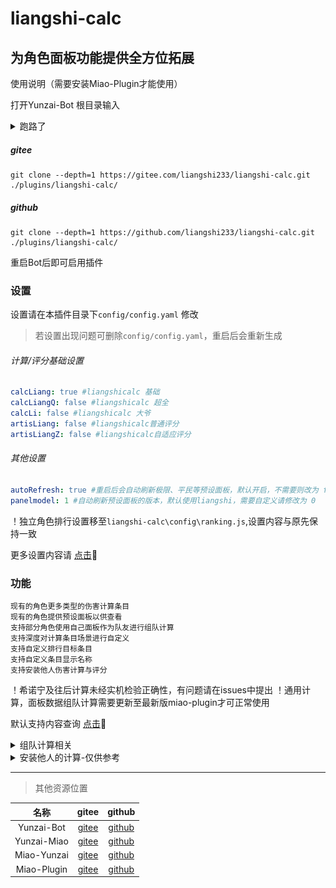 # liangshi-calc

## 为角色面板功能提供全方位拓展
使用说明（需要安装Miao-Plugin才能使用）

打开Yunzai-Bot 根目录输入

<details><summary>跑路了</summary>

跑路了，有空就更新，没空就没空

![](./resources/LLQ.jpg)

</details>

##### gitee
~~~~~~~~~~
git clone --depth=1 https://gitee.com/liangshi233/liangshi-calc.git ./plugins/liangshi-calc/
~~~~~~~~~~
##### github
~~~~~~~~~~
git clone --depth=1 https://github.com/liangshi233/liangshi-calc.git ./plugins/liangshi-calc/
~~~~~~~~~~
重启Bot后即可启用插件

### 设置
设置请在本插件目录下`config/config.yaml` 修改
>若设置出现问题可删除`config/config.yaml`，重启后会重新生成

###### 计算/评分基础设置
~~~~~~~~~~YAML
calcLiang: true #liangshicalc 基础
calcLiangQ: false #liangshicalc 超全
calcLi: false #liangshicalc 大爷
artisLiang: false #liangshicalc普通评分
artisLiangZ: false #liangshicalc自适应评分
~~~~~~~~~~
###### 其他设置
~~~~~~~~~~YAML
autoRefresh: true #重启后会自动刷新极限、平民等预设面板，默认开启，不需要则改为 false
panelmodel: 1 #自动刷新预设面板的版本，默认使用liangshi，需要自定义请修改为 0
~~~~~~~~~~

！独立角色排行设置移至`liangshi-calc\config\ranking.js`,设置内容与原先保持一致

更多设置内容请 [点击](config/system/config.md)🤔

### 功能
~~~~~~~~~~
现有的角色更多类型的伤害计算条目
现有的角色提供预设面板以供查看
支持部分角色使用自己面板作为队友进行组队计算
支持深度对计算条目场景进行自定义
支持自定义排行目标条目
支持自定义条目显示名称
支持安装他人伤害计算与评分
~~~~~~~~~~
！希诺宁及往后计算未经实机检验正确性，有问题请在issues中提出
！通用计算，面板数据组队计算需要更新至最新版miao-plugin才可正常使用

默认支持内容查询 [点击](damage/liangshi-gs/README.md)🤔

<details><summary>组队计算相关</summary>

##### 使用面板数据进行组队计算（以阿千艾钟为例）

> 此功能仅支持超全与组队计算

###### 使用自己的面板数据
~~~~~~~~~~
依次使用（部分队伍使用不同的顺序可能会导致实际伤害误差）
#钟离面板（建议根据上场顺序依次呼出）
#艾梅莉埃面板（一般呼出顺序为：生存位-辅助位-副输出位-主输出位）
#千织面板（部分特殊队伍中的角色可能需要多次呼出）
最后使用（如果缺少某一角色则对应角色buff将使用预设值）
#阿蕾奇诺面板（在队伍中作为主要输出的角色面板必须最后一个呼出）
~~~~~~~~~~
每次使用对应角色面板均会自动更新对应角色组队buff加成

###### 使用他人的面板数据（尚未验证）
~~~~~~~~~~
与使用自己的面板数据步骤一致
如果你需要使用他人的圣遗物只需在使用面板时更换即可
例#千织面板换XX圣遗物
不主动使用对应角色面板功能其角色组队buff加成不会变动
即使用过`#千织面板换XX圣遗物`后不使用`#千织面板`，后续组队计算buff均会使用他人圣遗物，不会自动切换为自己的圣遗物
~~~~~~~~~~

##### 注意事项
由于任何人都可以修改其他人的组队buff，伤害异常时建议使用#XX伤害查看组队buff详细并重新刷新异常的buff

</details>


<details><summary>安装他人的计算-仅供参考</summary>

> 参考用的仓库被封了，示例仅供展示

###### 步骤1

使用链接安装示例 - 仅供参考，具体步骤请按对应计算说明中写明方法
~~~~~~~~~~
#更新 + '主页链接' + '游戏名字' + '仓库名字' + 伤害计算

#更新https://gitee.com/liangshi233星铁liangshi伤害计算
~~~~~~~~~~

使用名字安装/更新示例 - 仅供参考，具体步骤请按对应计算说明中写明方法
~~~~~~~~~~
#更新 + '仓库名字' + '游戏名字' + 伤害计算

#更新liangshi星铁伤害计算
~~~~~~~~~~

手动安装示例 - 仅供参考，具体步骤请按对应计算说明中写明方法

~~~~~~~~~~
git clone --depth=1 https://gitee.com/liangshi233/liangshi-sr.git ./plugins/liangshi-calc/damage/liangshi-sr/
~~~~~~~~~~

###### 步骤2

在设置中手动添加-仅供参考，具体步骤请按对应计算说明中的方法
~~~~~~~~~~YAML
calcmodel: liangshi #你安装计算的名字（例如abc-gs，就填abc）
~~~~~~~~~~

###### 步骤3

重启Bot

> 由于个人时间精力有限，后续自带的计算基本不再会更新新角色，建议安装其他仓库的计算避免后续角色无计算

</details>

---

> 其他资源位置

|名称|gitee|github|
|:----:|:----:|:----:|
|Yunzai-Bot | [gitee](https://gitee.com/le-niao/Yunzai-Bot) | [github](https://github.com/le-niao/Yunzai-Bot) |
|Yunzai-Miao| [gitee](https://gitee.com/yoimiya-kokomi/Yunzai-Bot) | [github](https://github.com/yoimiya-kokomi/Yunzai-Bot) |
|Miao-Yunzai | [gitee](https://gitee.com/yoimiya-kokomi/Miao-Yunzai) | [github](https://github.com/yoimiya-kokomi/Miao-Yunzai) |
|Miao-Plugin | [gitee](https://gitee.com/yoimiya-kokomi/miao-plugin) | [github](https://github.com/yoimiya-kokomi/miao-plugin) |